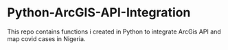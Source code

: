 # Python-ArcGIS-API-Integration
This repo contains functions i created in Python to integrate ArcGis API and map covid cases in Nigeria.

